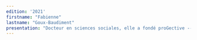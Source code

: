 ```yaml
---
edition: '2021'
firstname: "Fabienne"
lastname: "Goux-Baudiment"
presentation: "Docteur en sciences sociales, elle a fondé proGective ---centre d'étude, de recherche et de conseil en prospective en 1995, a présidé la World Futures Studies Federation et la Société Française de Prospective et a occupé la chaire de Prospective, Innovation et Capital Immatériel de Polytech Angers comme professeur associé. Conférencière internationale, ses travaux de recherche, après la 'Grande Transition', se portent aujourd'hui sur le modèle de développement X.0."
---
```

